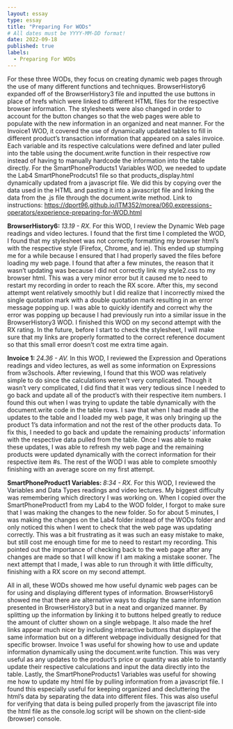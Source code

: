 ```yaml
---
layout: essay
type: essay
title: "Preparing For WODs"
# All dates must be YYYY-MM-DD format!
date: 2022-09-18
published: true
labels:
  - Preparing For WODs
---
```

For these three WODs, they focus on creating dynamic web pages through the use of many different functions and techniques. BrowserHistory6 expanded off of the BrowserHistory3 file and inputted the use buttons in place of hrefs which were linked to different HTML files for the respective browser information. The stylesheets were also changed in order to account for the button changes so that the web pages were able to populate with the new information in an organized and neat manner.  For the Invoice1 WOD, it covered the use of dynamically updated tables to fill in different product’s transaction information that appeared on a sales invoice. Each variable and its respective calculations were defined and later pulled into the table using the document.write function in their respective row instead of having to manually hardcode the information into the table directly. For the SmartPhoneProducts1 Variables WOD, we needed to update the Lab4 SmartPhoneProdcuts1 file so that products_display.html dynamically updated from a javascript file. We did this by copying over the data used in the HTML and pasting it into a javascript file and linking the data from the .js file through the document.write method. 
Link to instructions: https://dport96.github.io/ITM352/morea/060.expressions-operators/experience-preparing-for-WOD.html 


<strong> BrowserHistory6: </strong><i> 13.19 - RX.</i> For this WOD, I review the Dynamic Web page readings and video lectures. I found that the first time I completed the WOD, I found that my stylesheet was not correctly formatting my browser html’s with the respective style (Firefox, Chrome, and ie). This ended up stumping me for a while because I ensured that I had properly saved the files before loading my web page. I found that after a few minutes, the reason that it wasn’t updating was because I did not correctly link my style2.css to my browser html. This was a very minor error but it caused me to need to restart my recording in order to reach the RX score. After this, my second attempt went relatively smoothly but I did realize that I incorrectly mixed the single quotation mark with a double quotation mark resulting in an error message popping up. I was able to quickly identify and correct why the error was popping up because I had previously run into a similar issue in the BrowserHistory3 WOD. I finished this WOD on my second attempt with the RX rating. In the future, before I start to check the stylesheet, I will make sure that my links are properly formatted to the correct reference document so that this small error doesn’t cost me extra time again.

<strong> Invoice 1: </strong><i> 24.36 - AV.</i> In this WOD, I reviewed the Expression and Operations readings and video lectures, as well as some information on Expressions from w3schools. After reviewing, I found that this WOD was relatively simple to do since the calculations weren't very complicated. Though it wasn’t very complicated, I did find that it was very tedious since I needed to go back and update all of the product’s with their respective item numbers. I found this out when I was trying to update the table dynamically with the document.write code in the table rows. I saw that when I had made all the updates to the table and I loaded my web page, it was only bringing up the product 1’s data information and not the rest of the other products data. To fix this, I needed to go back and update the remaining products’ information with the respective data pulled from the table. Once I was able to make these updates, I was able to refresh my web page and the remaining products were updated dynamically with the correct information for their respective item #s. The rest of the WOD I was able to complete smoothly finishing with an average score on my first attempt.

<strong> SmartPhoneProduct1 Variables: </strong><i> 8:34 - RX.</i> For this WOD, I reviewed the Variables and Data Types readings and video lectures. My biggest difficulty was remembering which directory I was working on. When I copied over the SmartPhoneProduct1 from my Lab4 to the WOD folder, I forgot to make sure that I was making the changes to the new folder. So for about 5 minutes, I was making the changes on the Lab4 folder instead of the WODs folder and only noticed this when I went to check that the web page was updating correctly. This was a bit frustrating as it was such an easy mistake to make, but still cost me enough time for me to need to restart my recording. This pointed out the importance of checking back to the web page after any changes are made so that I will know if I am making a mistake sooner. The next attempt that I made, I was able to run through it with little difficulty, finishing with a RX score on my second attempt. 

All in all, these WODs showed me how useful dynamic web pages can be for using and displaying different types of information. BrowserHistory6 showed me that there are alternative ways to display the same information presented in BrowserHistory3 but in a neat and organized manner. By splitting up the information by linking it to buttons helped greatly to reduce the amount of clutter shown on a single webpage. It also made the href links appear much nicer by including interactive buttons that displayed the same information but on a different webpage individually designed for that specific browser. Invoice 1 was useful for showing how to use and update information dynamically using the document.write function. This was very useful as any updates to the product’s price or quantity was able to instantly update their respective calculations and input the data directly into the table. Lastly, the SmartPhoneProducts1 Variables was useful for showing me how to update my html file by pulling information from a javascript file. I found this especially useful for keeping organized and decluttering the html’s data by separating the data into different files. This was also useful for verifying that data is being pulled properly from the javascript file into the html file as the console.log script will be shown on the client-side (browser) console.

